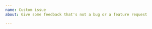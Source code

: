 ```yaml
---
name: Custom issue
about: Give some feedback that's not a bug or a feature request

---
```



